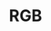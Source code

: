 ---
has_children: false
layout: default
title: RGB  
parent: Data Types
grand_parent: Protocol
nav_order: 10
---